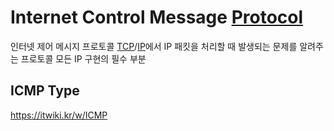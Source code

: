 # Internet Control Message [Protocol](Protocol.md)
인터넷 제어 메시지 프로토콜
[TCP](TCP.md)/[IP](IP.md)에서 IP 패킷을 처리할 때 발생되는 문제를 알려주는 프로토콜
모든 IP 구현의 필수 부분

## ICMP Type
https://itwiki.kr/w/ICMP

